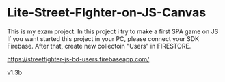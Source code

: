 # Lite-Street-FIghter-on-JS-Canvas
This is my exam project. In this project i try to make a first  SPA game on JS
If you want started this project in your PC, please connect your SDK Firebase.
After that, create new collectoin "Users" in FIRESTORE.

https://streetfighter-js-bd-users.firebaseapp.com/


v1.3b
